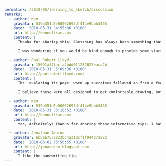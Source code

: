 ```yaml
---
permalink: /2010/05/learning_to_sketch/discussion
remarks:
  - author: Ken
    gravatar: 539a351d5e60062693df414e9bbb3465
    date: '2010-05-31 14:55:06 +0100'
    url: http://kennethkam.com
    content: |
      Thanks for sharing this! Sketching has always been something that I wanted to learn and seeing your sketches on Flickr has provided motivation for me to get my sketching book out again and to start drawing.
      
      I was wondering if you would be kind enough to provide some starter tips for beginners? I am interested in those 'exploring the page' warm-up exercises. Was it for warm-up and building up the confidence to start drawing?

  - author: Paul Robert Lloyd
    gravatar: 15091a37bacfa4bdd011282627eaca2b
    date: '2010-05-31 15:09:36 +0100'
    url: http://paulrobertlloyd.com/
    content: |
      The 'exploring the page' warm-up exercises followed on from a few others I haven't shown. For example we drew straight lines, grids and circles, drew in the air (looking at an object on the table and exploring the surface in space) and created doodles that we then had to convert into objects -- real or imaginary.
      
      I believe these were all designed to get comfortable drawing, both for yourself and in front of others. The goal of exploring the page was perhaps to get familiar with the space available and not be afraid of making marks on it. We were asked to explore the page as if it were a room, drawing a continuous line, entering on one side of the page, exiting on another once we felt we had explored the space enough. Hope this helps!

  - author: Ken
    gravatar: 539a351d5e60062693df414e9bbb3465
    date: '2010-05-31 16:18:52 +0100'
    url: http://kennethkam.com
    content: |
      Yes, definitely! Thanks for sharing those informative tips. I have no excuse to put off drawing now :D

  - author: Jonathan Aquino
    gravatar: 6b5ab75ce823bc4a31dcf1f04427a582
    date: '2010-06-02 03:50:55 +0100'
    url: http://jonaquino.blogspot.com
    content: |
      I like the handwriting tip.
---
```

